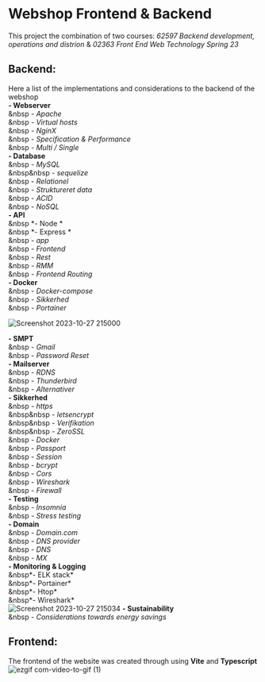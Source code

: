 # Webshop Frontend & Backend

This project the combination of two courses: *62597 Backend development, operations and distrion* & *02363 Front End Web Technology Spring 23*

## Backend:
Here a list of the implementations and considerations to the backend of the webshop </br >
**- Webserver** </br >
&nbsp  *- Apache* </br >
&nbsp  *- Virtual hosts* </br >
&nbsp  *- NginX* </br >
&nbsp  *- Specification & Performance* </br >
&nbsp  *- Multi / Single* </br >
**- Database** </br >
&nbsp  *- MySQL* </br >
&nbsp&nbsp    *- sequelize* </br >
&nbsp  *- Relationel* </br >
&nbsp  *- Struktureret data* </br >
&nbsp  *- ACID* </br >
&nbsp  *- NoSQL* </br >
**- API** </br >
&nbsp  *- Node * </br >
&nbsp  *- Express * </br >
&nbsp  *- app* </br >
&nbsp  *- Frontend* </br >
&nbsp  *- Rest* </br >
&nbsp  *- RMM* </br >
&nbsp  *- Frontend Routing* </br >
**- Docker** </br >
&nbsp  *- Docker-compose* </br >
&nbsp  *- Sikkerhed* </br >
&nbsp  *- Portainer* </br >
  
![Screenshot 2023-10-27 215000](https://github.com/ChviChvi/Webshop/assets/91070897/eab4079b-7e12-48bb-95c9-e493c0176a50)

**- SMPT** </br >
&nbsp  *- Gmail* </br >
&nbsp  *- Password Reset* </br >
**- Mailserver** </br >
&nbsp  *- RDNS* </br >
&nbsp  *- Thunderbird* </br >
&nbsp  *- Alternativer* </br >
**- Sikkerhed** </br >
&nbsp  *- https* </br >
&nbsp&nbsp    *- letsencrypt* </br >
&nbsp&nbsp    *- Verifikation* </br >
&nbsp&nbsp    *- ZeroSSL* </br >
&nbsp  *- Docker* </br >
&nbsp  *- Passport* </br >
&nbsp  *- Session* </br >
&nbsp  *- bcrypt* </br >
&nbsp  *- Cors* </br >
&nbsp  *- Wireshark* </br >
&nbsp  *- Firewall* </br >
**- Testing** </br >
&nbsp  *- Insomnia* </br >
&nbsp  *- Stress testing* </br >
**- Domain** </br >
&nbsp  *- Domain.com* </br >
&nbsp  *- DNS provider* </br >
&nbsp  *- DNS* </br >
&nbsp  *- MX* </br >
**- Monitoring & Logging** </br >
&nbsp*- ELK stack* </br >
&nbsp*- Portainer* </br >
&nbsp*- Htop* </br >
&nbsp*- Wireshark* </br >
![Screenshot 2023-10-27 215034](https://github.com/ChviChvi/Webshop/assets/91070897/abc2b72f-aac3-4174-bc57-76f74fce669c)
**- Sustainability** </br >
&nbsp  *- Considerations towards energy savings* </br >

## Frontend:
The frontend of the website was created through using **Vite** and **Typescript**
![ezgif com-video-to-gif (1)](https://github.com/ChviChvi/Webshop/assets/91070897/a0bc07b6-28ff-4496-afc1-4664590f3a06)
